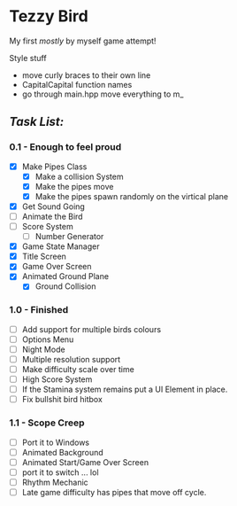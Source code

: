 # Tezzy Bird

My first *mostly* by myself game attempt!

Style stuff
* move curly braces to their own line
* CapitalCapital function names
* go through main.hpp move everything to m_


## *Task List:*
### 0.1 - Enough to feel proud
- [x] Make Pipes Class
  - [x] Make a collision System
  - [x] Make the pipes move
  - [x] Make the pipes spawn randomly on the virtical plane
- [x] Get Sound Going
- [ ] Animate the Bird
- [ ] Score System
  - [ ] Number Generator
- [x] Game State Manager
- [x] Title Screen
- [x] Game Over Screen
- [x] Animated Ground Plane
  - [x] Ground Collision

### 1.0 - Finished
- [ ] Add support for multiple birds colours
- [ ] Options Menu
- [ ] Night Mode
- [ ] Multiple resolution support
- [ ] Make difficulty scale over time
- [ ] High Score System
- [ ] If the Stamina system remains put a UI Element in place.
- [ ] Fix bullshit bird hitbox

### 1.1 - Scope Creep
- [ ] Port it to Windows
- [ ] Animated Background
- [ ] Animated Start/Game Over Screen
- [ ] port it to switch ... lol
- [ ] Rhythm Mechanic
- [ ] Late game difficulty has pipes that move off cycle.
